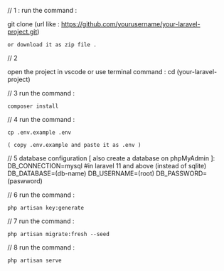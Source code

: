 // 1 : run the command :


git clone (url like : https://github.com/yourusername/your-laravel-project.git)

    or download it as zip file .
    
// 2

open the project in vscode
    or use terminal command : cd (your-laravel-project)

// 3 run the command :  
    
    composer install

// 4 run the command :

    cp .env.example .env

    ( copy .env.example and paste it as .env ) 

// 5 database configuration [ also create a database on phpMyAdmin ]:
    DB_CONNECTION=mysql #in laravel 11 and above (instead of sqlite)
    DB_DATABASE=(db-name)
    DB_USERNAME=(root)
    DB_PASSWORD=(paswword)

// 6 run the command :

    php artisan key:generate

// 7 run the command :

    php artisan migrate:fresh --seed

// 8 run the command :

    php artisan serve

